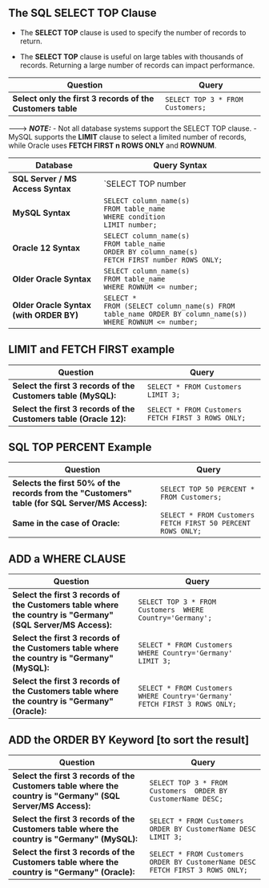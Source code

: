 ## The SQL SELECT TOP Clause

- The **SELECT TOP** clause is used to specify the number of records to return.

- The **SELECT TOP** clause is useful on large tables with thousands of records. Returning a large number of records can impact performance.

| Question                                              | Query                                       |
|-------------------------------------------------------|---------------------------------------------|
| **Select only the first 3 records of the Customers table** | `SELECT TOP 3 * FROM Customers;`            |

                                                                              


---> ***NOTE:*** 
           - Not all database systems support the SELECT TOP clause.
           - MySQL supports the **LIMIT** clause to select a limited number of records, while Oracle uses **FETCH FIRST n ROWS ONLY** and **ROWNUM**.

| **Database**                     | **Query Syntax**                                                                                                                                                     |
|-----------------------------------|---------------------------------------------------------------------------------------------------------------------------------------------------------------------|
| **SQL Server / MS Access Syntax** | `SELECT TOP number|percent column_name(s)`<br>`FROM table_name`<br>`WHERE condition;`                                                                                |
| **MySQL Syntax**                  | `SELECT column_name(s)`<br>`FROM table_name`<br>`WHERE condition`<br>`LIMIT number;`                                                                                 |
| **Oracle 12 Syntax**              | `SELECT column_name(s)`<br>`FROM table_name`<br>`ORDER BY column_name(s)`<br>`FETCH FIRST number ROWS ONLY;`                                                         |
| **Older Oracle Syntax**           | `SELECT column_name(s)`<br>`FROM table_name`<br>`WHERE ROWNUM <= number;`                                                                                            |
| **Older Oracle Syntax (with ORDER BY)** | `SELECT *`<br>`FROM (SELECT column_name(s) FROM table_name ORDER BY column_name(s))`<br>`WHERE ROWNUM <= number;`                                                    |


## LIMIT and FETCH FIRST example

| Question                                             | Query                                                                                           |
|------------------------------------------------------|-------------------------------------------------------------------------------------------------|
| **Select the first 3 records of the Customers table (MySQL):** | `SELECT * FROM Customers  LIMIT 3;`                                                             |
| **Select the first 3 records of the Customers table (Oracle 12):** | `SELECT * FROM Customers   FETCH FIRST 3 ROWS ONLY;`                                              |



## SQL TOP PERCENT Example

| Question                                                                                         | Query                                                                                           |
|--------------------------------------------------------------------------------------------------|-------------------------------------------------------------------------------------------------|
| **Selects the first 50% of the records from the "Customers" table (for SQL Server/MS Access):**   | `SELECT TOP 50 PERCENT * FROM Customers;`                                                       |
| **Same in the case of Oracle:**                                                                  | `SELECT * FROM Customers  FETCH FIRST 50 PERCENT ROWS ONLY;`                                   |


## ADD a WHERE CLAUSE

 | Question                                                                                                  | Query                                                                                           |
|-----------------------------------------------------------------------------------------------------------|-------------------------------------------------------------------------------------------------|
| **Select the first 3 records of the Customers table where the country is "Germany" (SQL Server/MS Access):** | `SELECT TOP 3 * FROM Customers  WHERE Country='Germany';`                                      |
| **Select the first 3 records of the Customers table where the country is "Germany" (MySQL):**               | `SELECT * FROM Customers  WHERE Country='Germany' LIMIT 3;`                                 |
| **Select the first 3 records of the Customers table where the country is "Germany" (Oracle):**              | `SELECT * FROM Customers  WHERE Country='Germany'  FETCH FIRST 3 ROWS ONLY;`                 |

## ADD the ORDER BY Keyword [to sort the result]

 | Question                                                                                                      | Query                                                                                                   |
|---------------------------------------------------------------------------------------------------------------|---------------------------------------------------------------------------------------------------------|
| **Select the first 3 records of the Customers table where the country is "Germany" (SQL Server/MS Access):**   | `SELECT TOP 3 * FROM Customers  ORDER BY CustomerName DESC;`                                          |
| **Select the first 3 records of the Customers table where the country is "Germany" (MySQL):**                  | `SELECT * FROM Customers  ORDER BY CustomerName DESC LIMIT 3;`                                     |
| **Select the first 3 records of the Customers table where the country is "Germany" (Oracle):**                 | `SELECT * FROM Customers ORDER BY CustomerName DESC FETCH FIRST 3 ROWS ONLY;`                     |

